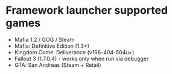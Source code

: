 # Framework launcher supported games

* Mafia 1.2 / GOG / Steam
* Mafia: Definitive Edition (1.3+)
* Kingdom Come: Deliverance (v196-404-504u+)
* Fallout 3 (1.7.0.4) - works only when run via debugger
* GTA: San Andreas (Steam + Retail)

